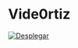 # Vide0rtiz

[![Desplegar](https://techdevapis.000webhostapp.com/imgs/heroku-og-cad174838a49b266550809e29026ec9bc18e056dae8f9cf523ea4237379691f9.png)](https://heroku.com/deploy?template=https://github.com/INFORMATIC0/Vide0rtiz)
